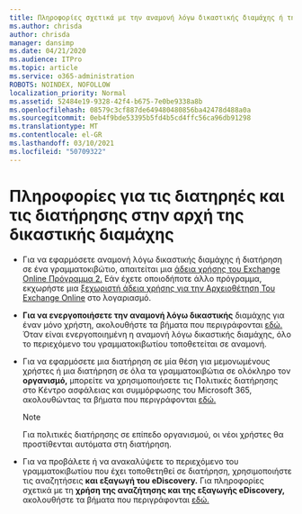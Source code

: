 ```yaml
---
title: Πληροφορίες σχετικά με την αναμονή λόγω δικαστικής διαμάχης ή την διατήρηση
ms.author: chrisda
author: chrisda
manager: dansimp
ms.date: 04/21/2020
ms.audience: ITPro
ms.topic: article
ms.service: o365-administration
ROBOTS: NOINDEX, NOFOLLOW
localization_priority: Normal
ms.assetid: 52484e19-9328-42f4-b675-7e0be9338a8b
ms.openlocfilehash: 08579c3cf887de649480480856ba42478d488a0a
ms.sourcegitcommit: 0eb4f9bde53395b5fd4b5cd4ffc56ca96db91298
ms.translationtype: MT
ms.contentlocale: el-GR
ms.lasthandoff: 03/10/2021
ms.locfileid: "50709322"
---
```

# <a name="about-litigation-holds-and-in-place-holds"></a>Πληροφορίες για τις διατηρηές και τις διατήρησης στην αρχή της δικαστικής διαμάχης

- Για να εφαρμόσετε αναμονή λόγω δικαστικής διαμάχης ή διατήρηση σε ένα γραμματοκιβώτιο, απαιτείται μια [άδεια χρήσης του Exchange Online Πρόγραμμα 2.](https://docs.microsoft.com/office365/servicedescriptions/office-365-platform-service-description/office-365-plan-options) Εάν έχετε οποιοδήποτε άλλο πρόγραμμα, εκχωρήστε μια [ξεχωριστή άδεια χρήσης για την Αρχειοθέτηση Του Exchange Online](https://docs.microsoft.com/office365/servicedescriptions/exchange-online-archiving-service-description/exchange-online-archiving-service-description) στο λογαριασμό. 
    
- **Για να ενεργοποιήσετε την αναμονή λόγω δικαστικής** διαμάχης για έναν μόνο χρήστη, ακολουθήστε τα βήματα που περιγράφονται [εδώ.](https://docs.microsoft.com/microsoft-365/compliance/create-a-litigation-hold?view=o365-worldwide#place-a-mailbox-on-litigation-hold) Όταν είναι ενεργοποιημένη η αναμονή λόγω δικαστικής διαμάχης, όλο το περιεχόμενο του γραμματοκιβωτίου τοποθετείται σε αναμονή.
    
- Για να  εφαρμόσετε μια διατήρηση σε μία θέση για μεμονωμένους χρήστες ή μια διατήρηση σε όλα τα γραμματοκιβώτια σε ολόκληρο τον **οργανισμό,** μπορείτε να χρησιμοποιήσετε τις Πολιτικές διατήρησης στο Κέντρο ασφάλειας και συμμόρφωσης του Microsoft 365, ακολουθώντας τα βήματα που περιγράφονται [εδώ.](https://docs.microsoft.com/microsoft-365/compliance/retention-policies)
    
    > [!NOTE]
    > Για πολιτικές διατήρησης σε επίπεδο οργανισμού, οι νέοι χρήστες θα προστίθενται αυτόματα στη διατήρηση. 
  
- Για να προβάλετε ή να ανακαλύψετε το περιεχόμενο του γραμματοκιβωτίου που έχει τοποθετηθεί σε διατήρηση, χρησιμοποιήστε τις αναζητήσεις **και εξαγωγή του eDiscovery.** Για πληροφορίες σχετικά με τη **χρήση της αναζήτησης και της εξαγωγής eDiscovery,** ακολουθήστε τα βήματα που περιγράφονται [εδώ.](https://docs.microsoft.com/microsoft-365/compliance/export-search-results)
    

